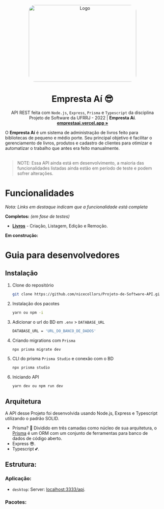 <p align="center">
  <a href="#">
    
  </a>
  <p align="center">
   <img 
     width="350"
     height="250"
     src="https://github.com/NiceColors/Projeto-de-Software-API/blob/main/readmebg.png?raw=true" 
     alt="Logo"
     style="border-radius:20px" 
   >
  </p>
  <h1 align="center"><b>Empresta Aí 😎</b></h1>
  <p align="center">
  API REST feita com <code>Node.js</code>, <code>Express</code>, <code>Prisma</code> e <code>Typescript</code> da disciplina Projeto de Software da UFRRJ - 2022 | <strong>Empresta Aí</strong>.
    <br />
    <a href="#"><strong>emprestaai.vercel.app »</strong></a>
    <br />
  </p>
</p>
O <strong>Empresta Aí</strong> é um sistema de administração de livros feito para bibliotecas de pequeno e médio porte. Seu principal objetivo é facilitar o gerenciamento de livros, produtos e cadastro de clientes para otimizar e automatizar o trabalho que antes era feito manualmente.
<br/>
<br/>

> NOTE: Essa API ainda está em desenvolvimento, a maioria das funcionalidades listadas ainda estão em período de teste e podem sofrer alterações.

# Funcionalidades

_Nota: Links em destaque indicam que a funcionalidade está completa_

**Completos:** _(em fase de testes)_

- **[Livros](#funcionalidades)** - Criação, Listagem, Edição e Remoção.

**Em construção:**

# Guia para desenvolvedores

## Instalação

1. Clone do repositório
   ```sh
   git clone https://github.com/nicecollors/Projeto-de-Software-API.git
   ```
2. Instalação dos pacotes
   ```sh
   yarn ou npm -i
   ```
3. Adicionar o url do BD em `.env` > `DATABASE_URL`
   ```sh
   DATABASE_URL = 'URL_DO_BANCO_DE_DADOS'
   ```
4. Criando migrations com `Prisma`
   ```sh
   npx prisma migrate dev
   ```
5. CLI do prisma `Prisma Studio` e conexão com o BD
   ```sh
   npx prisma studio
   ```
6. Iniciando API
   ```sh
   yarn dev ou npm run dev
   ```

## Arquitetura

A API desse Projeto foi desenvolvida usando Node.js, Express e Typescript utilizando o padrão SOLID.

- Prisma? 🤨 Dividido em três camadas como núcleo de sua arquitetura, o [Prisma](https://www.prisma.io/) é um ORM com um conjunto de ferramentas para banco de dados de código aberto. 
- Express 😎.
- Typescript 💕.

## Estrutura:

### Aplicação:

- `desktop`: Server: [localhost:3333/api](http://localhost:3333/api).

### Pacotes:


